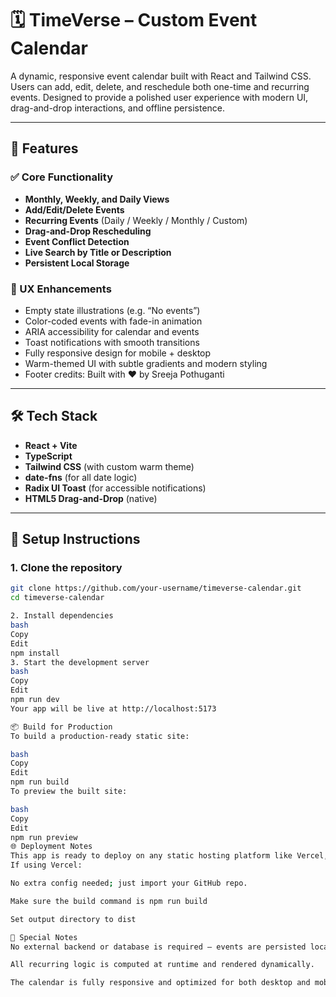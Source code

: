 # 🗓️ TimeVerse – Custom Event Calendar

A dynamic, responsive event calendar built with React and Tailwind CSS. Users can add, edit, delete, and reschedule both one-time and recurring events. Designed to provide a polished user experience with modern UI, drag-and-drop interactions, and offline persistence.

---

## 🚀 Features

### ✅ Core Functionality
- **Monthly, Weekly, and Daily Views**
- **Add/Edit/Delete Events**
- **Recurring Events** (Daily / Weekly / Monthly / Custom)
- **Drag-and-Drop Rescheduling**
- **Event Conflict Detection**
- **Live Search by Title or Description**
- **Persistent Local Storage**

### 🎨 UX Enhancements
- Empty state illustrations (e.g. “No events”)
- Color-coded events with fade-in animation
- ARIA accessibility for calendar and events
- Toast notifications with smooth transitions
- Fully responsive design for mobile + desktop
- Warm-themed UI with subtle gradients and modern styling
- Footer credits: Built with ❤️ by Sreeja Pothuganti

---

## 🛠️ Tech Stack

- **React + Vite**
- **TypeScript**
- **Tailwind CSS** (with custom warm theme)
- **date-fns** (for all date logic)
- **Radix UI Toast** (for accessible notifications)
- **HTML5 Drag-and-Drop** (native)

---

## 🧪 Setup Instructions

### 1. **Clone the repository**
```bash
git clone https://github.com/your-username/timeverse-calendar.git
cd timeverse-calendar

2. Install dependencies
bash
Copy
Edit
npm install
3. Start the development server
bash
Copy
Edit
npm run dev
Your app will be live at http://localhost:5173

📦 Build for Production
To build a production-ready static site:

bash
Copy
Edit
npm run build
To preview the built site:

bash
Copy
Edit
npm run preview
🌐 Deployment Notes
This app is ready to deploy on any static hosting platform like Vercel, Netlify, or GitHub Pages.
If using Vercel:

No extra config needed; just import your GitHub repo.

Make sure the build command is npm run build

Set output directory to dist

📄 Special Notes
No external backend or database is required — events are persisted locally using localStorage.

All recurring logic is computed at runtime and rendered dynamically.

The calendar is fully responsive and optimized for both desktop and mobile views.
